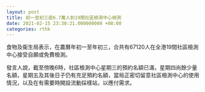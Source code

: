 ```yaml
---
layout: post
title: 初一至初三逾6.7萬人到19間社區檢測中心檢測
date: 2021-02-15 23:30:21.000000000 +08:00
categories: rthk
---
```


食物及衞生局表示，在農曆年初一至年初三，合共有67120人在全港19間社區檢測中心接受自願或免費檢測。

發言人說，截至傍晚6時，社區檢測中心星期三的預約名額已滿，星期四尚餘少量名額，星期五及其後日子仍有充足預約名額，當局正密切留意社區檢測中心的使用情況，以及在有需要時開設流動採樣站，以應付需求。
